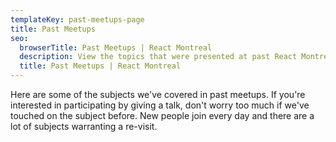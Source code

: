 ```yaml
---
templateKey: past-meetups-page
title: Past Meetups
seo:
  browserTitle: Past Meetups | React Montreal
  description: View the topics that were presented at past React Montreal meetups.
  title: Past Meetups | React Montreal
---
```


Here are some of the subjects we've covered in past meetups. If you're interested in participating by giving a talk, don't worry too much if we've touched on the subject before. New people join every day and there are a lot of subjects warranting a re-visit.
